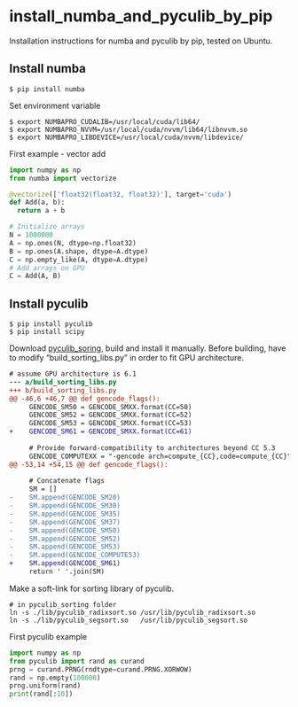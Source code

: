 # install_numba_and_pyculib_by_pip
Installation instructions for numba and pyculib by pip, tested on Ubuntu.

## Install numba ##

```shell
$ pip install numba
```

Set environment variable

```shell
$ export NUMBAPRO_CUDALIB=/usr/local/cuda/lib64/
$ export NUMBAPRO_NVVM=/usr/local/cuda/nvvm/lib64/libnvvm.so
$ export NUMBAPRO_LIBDEVICE=/usr/local/cuda/nvvm/libdevice/
```

First example - vector add

```python
import numpy as np
from numba import vectorize

@vectorize(['float32(float32, float32)'], target='cuda')
def Add(a, b):
  return a + b

# Initialize arrays
N = 1000000
A = np.ones(N, dtype=np.float32)
B = np.ones(A.shape, dtype=A.dtype)
C = np.empty_like(A, dtype=A.dtype)
# Add arrays on GPU
C = Add(A, B)
```

## Install pyculib ##
```shell
$ pip install pyculib
$ pip install scipy
```

Download [pyculib_soring](https://github.com/numba/pyculib_sorting), build and install it manually. Before building, have to modify “build_sorting_libs.py” in order to fit GPU architecture.

```diff
# assume GPU architecture is 6.1
--- a/build_sorting_libs.py
+++ b/build_sorting_libs.py
@@ -46,6 +46,7 @@ def gencode_flags():
     GENCODE_SM50 = GENCODE_SMXX.format(CC=50)
     GENCODE_SM52 = GENCODE_SMXX.format(CC=52)
     GENCODE_SM53 = GENCODE_SMXX.format(CC=53)
+    GENCODE_SM61 = GENCODE_SMXX.format(CC=61)
 
     # Provide forward-compatibility to architectures beyond CC 5.3
     GENCODE_COMPUTEXX = "-gencode arch=compute_{CC},code=compute_{CC}"
@@ -53,14 +54,15 @@ def gencode_flags():
 
     # Concatenate flags
     SM = []
-    SM.append(GENCODE_SM20)
-    SM.append(GENCODE_SM30)
-    SM.append(GENCODE_SM35)
-    SM.append(GENCODE_SM37)
-    SM.append(GENCODE_SM50)
-    SM.append(GENCODE_SM52)
-    SM.append(GENCODE_SM53)
-    SM.append(GENCODE_COMPUTE53)
+    SM.append(GENCODE_SM61)
     return ' '.join(SM)
```

Make a soft-link for sorting library of pyculib.

```shell
# in pyculib_sorting folder
ln -s ./lib/pyculib_radixsort.so /usr/lib/pyculib_radixsort.so
ln -s ./lib/pyculib_segsort.so   /usr/lib/pyculib_segsort.so
```

First pyculib example

```python
import numpy as np
from pyculib import rand as curand
prng = curand.PRNG(rndtype=curand.PRNG.XORWOW)
rand = np.empty(100000)
prng.uniform(rand)
print(rand[:10])
```
